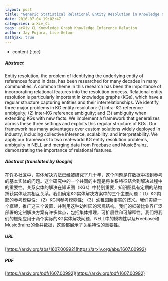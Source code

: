 ```yaml
---
layout: post
title: "Generic Statistical Relational Entity Resolution in Knowledge Graphs"
date: 2016-07-04 19:02:47
categories: arXiv_CL
tags: arXiv_CL Knowledge_Graph Knowledge Inference Relation
author: Jay Pujara, Lise Getoor
mathjax: true
---
```


* content
{:toc}

##### Abstract
Entity resolution, the problem of identifying the underlying entity of references found in data, has been researched for many decades in many communities. A common theme in this research has been the importance of incorporating relational features into the resolution process. Relational entity resolution is particularly important in knowledge graphs (KGs), which have a regular structure capturing entities and their interrelationships. We identify three major problems in KG entity resolution: (1) intra-KG reference ambiguity; (2) inter-KG reference ambiguity; and (3) ambiguity when extending KGs with new facts. We implement a framework that generalizes across these three settings and exploits this regular structure of KGs. Our framework has many advantages over custom solutions widely deployed in industry, including collective inference, scalability, and interpretability. We apply our framework to two real-world KG entity resolution problems, ambiguity in NELL and merging data from Freebase and MusicBrainz, demonstrating the importance of relational features.

##### Abstract (translated by Google)
在许多社区中，实体解决方法已经被研究了几十年，这个问题是在数据中找到参考的基本实体的问题。这个研究中的一个共同的主题是将关系特征结合到解决过程中的重要性。关系实体的解决在知识图（KGs）中特别重要，知识图具有定期的结构捕获实体及其相互关系。我们确定KG实体解决方案中的三个主要问题：（1）KG内部的参考模糊性; （2）KG间参考模糊性; （3）幼稚园新事实的歧义。我们实施一个框架，推广这三个设置，并利用这种幼稚园的常规结构。我们的框架比业界广泛部署的定制解决方案有许多优点，包括集体推理，可扩展性和可解释性。我们将我们的框架应用于两个实际的KG实体解决问题，NELL中的模糊性以及Freebase和MusicBrainz的合并数据，这些都展示了关系特性的重要性。

##### URL
[https://arxiv.org/abs/1607.00992](https://arxiv.org/abs/1607.00992)

##### PDF
[https://arxiv.org/pdf/1607.00992](https://arxiv.org/pdf/1607.00992)

